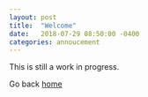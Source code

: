 ```yaml
---
layout: post
title:  "Welcome"
date:   2018-07-29 08:50:00 -0400
categories: annoucement
---
```


This is still a work in progress.

Go back [home](/)